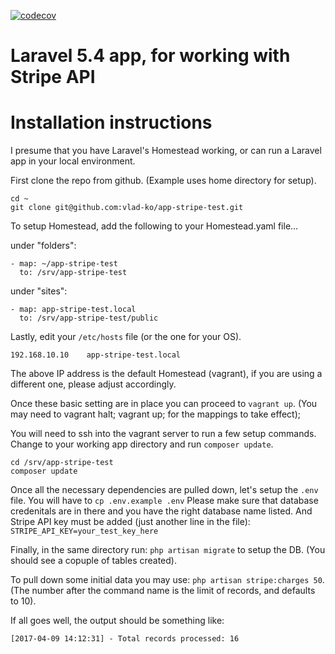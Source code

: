 [![codecov](https://codecov.io/gh/vlad-ko/app-stripe-test/branch/master/graph/badge.svg?token=MP5E9BNSOU)](https://codecov.io/gh/vlad-ko/app-stripe-test)

# Laravel 5.4 app, for working with Stripe API

# Installation instructions 

I presume that you have Laravel's Homestead working, or can run 
a Laravel app in your local environment.

First clone the repo from github. 
(Example uses home directory for setup).

```
cd ~
git clone git@github.com:vlad-ko/app-stripe-test.git
```

To setup Homestead, add the following to your Homestead.yaml file...

under "folders":
```
- map: ~/app-stripe-test
  to: /srv/app-stripe-test
```

under "sites":
```
- map: app-stripe-test.local
  to: /srv/app-stripe-test/public
```

Lastly, edit your ```/etc/hosts``` file (or the one for your OS).
```
192.168.10.10    app-stripe-test.local
```
The above IP address is the default Homestead (vagrant),
if you are using a different one, please adjust accordingly.

Once these basic setting are in place you can proceed to ```vagrant up```.
(You may need to vagrant halt; vagrant up; for the mappings to take effect);

You will need to ssh into the vagrant server to run a few setup commands.
Change to your working app directory and run ```composer update```.

```
cd /srv/app-stripe-test
composer update
```
Once all the necessary dependencies are pulled down, let's setup the ```.env``` file.
You will have to ```cp .env.example .env```
Please make sure that database credenitals are in there and you have the right database name listed.
And Stripe API key must be added (just another line in the file): ```STRIPE_API_KEY=your_test_key_here```

Finally, in the same directory run: ```php artisan migrate``` to setup the DB.
(You should see a copuple of tables created).

To pull down some initial data you may use: ```php artisan stripe:charges 50```.
(The number after the command name is the limit of records, and defaults to 10).

If all goes well, the output should be something like:
```
[2017-04-09 14:12:31] - Total records processed: 16
````
